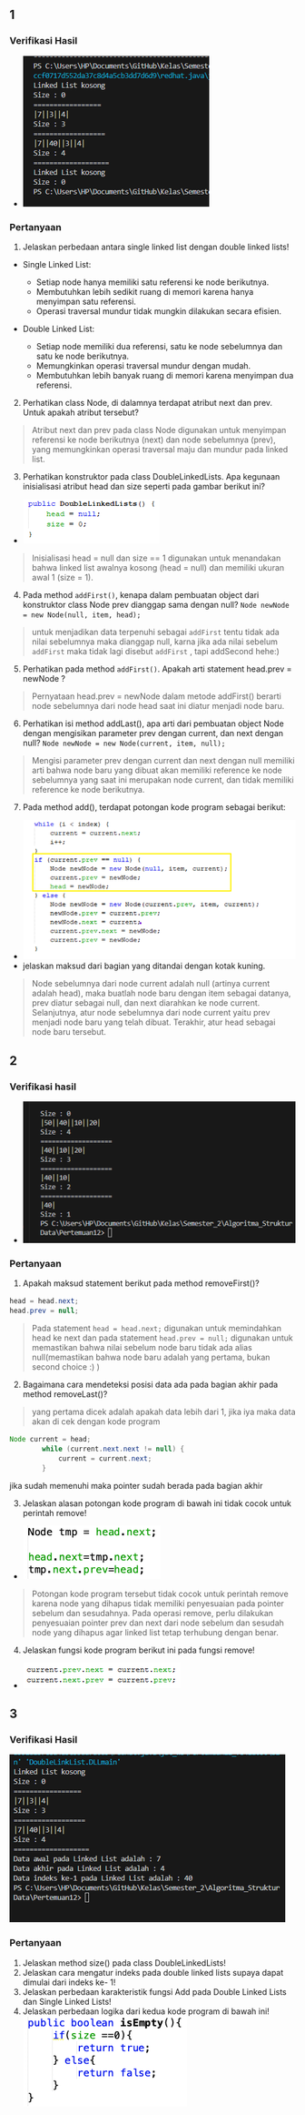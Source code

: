 ## 1
### Verifikasi Hasil 
- ![alt text](image.png)
### Pertanyaan
1. Jelaskan perbedaan antara single linked list dengan double linked lists!
* Single Linked List:
   - Setiap node hanya memiliki satu referensi ke node berikutnya.
   - Membutuhkan lebih sedikit ruang di memori karena hanya menyimpan satu referensi.
   - Operasi traversal mundur tidak mungkin dilakukan secara efisien.

* Double Linked List:
   - Setiap node memiliki dua referensi, satu ke node sebelumnya dan satu ke node berikutnya.
   - Memungkinkan operasi traversal mundur dengan mudah.
   - Membutuhkan lebih banyak ruang di memori karena menyimpan dua referensi.
   
2. Perhatikan class Node, di dalamnya terdapat atribut next dan prev. Untuk apakah atribut tersebut?
> Atribut next dan prev pada class Node digunakan untuk menyimpan referensi ke node berikutnya (next) dan node sebelumnya (prev), yang memungkinkan operasi traversal maju dan mundur pada linked list.

3. Perhatikan konstruktor pada class DoubleLinkedLists. Apa kegunaan inisialisasi atribut head dan size seperti pada gambar berikut ini? 
- ![alt text](image-1.png)
> Inisialisasi head = null dan size == 1 digunakan untuk menandakan bahwa linked list awalnya kosong (head = null) dan memiliki ukuran awal 1 (size = 1).

4. Pada method `addFirst()`, kenapa dalam pembuatan object dari konstruktor class Node prev dianggap sama dengan null?
`Node newNode = new Node(null, item, head);`
> untuk menjadikan data terpenuhi sebagai `addFirst` tentu tidak ada nilai sebelumnya maka dianggap null, karna jika ada nilai sebelum `addFirst` maka tidak lagi disebut `addFirst` , tapi addSecond hehe:)

5. Perhatikan pada method `addFirst()`. Apakah arti statement head.prev = newNode ?
> Pernyataan head.prev = newNode dalam metode addFirst() berarti node sebelumnya dari node head saat ini diatur menjadi node baru.

6. Perhatikan isi method addLast(), apa arti dari pembuatan object Node dengan mengisikan parameter prev dengan current, dan next dengan null?
`Node newNode = new Node(current, item, null);`
> Mengisi parameter prev dengan current dan next dengan null memiliki arti bahwa node baru yang dibuat akan memiliki reference ke node sebelumnya yang saat ini merupakan node current, dan tidak memiliki reference ke node berikutnya.

7. Pada method add(), terdapat potongan kode program sebagai berikut:
- ![alt text](image-2.png)
- jelaskan maksud dari bagian yang ditandai dengan kotak kuning.
> Node sebelumnya dari node current adalah null (artinya current adalah head), maka buatlah node baru dengan item sebagai datanya, prev diatur sebagai null, dan next diarahkan ke node current. Selanjutnya, atur node sebelumnya dari node current yaitu prev menjadi node baru yang telah dibuat. Terakhir, atur head sebagai node baru tersebut.

## 2
### Verifikasi hasil
- ![alt text](image-3.png)
### Pertanyaan
1. Apakah maksud statement berikut pada method removeFirst()?
```java
head = head.next;
head.prev = null;
```
> Pada statement `head = head.next;` digunakan untuk memindahkan head ke next dan pada statement `head.prev = null;` digunakan untuk memastikan bahwa nilai sebelum node baru tidak ada alias null(memastikan bahwa node baru adalah yang pertama, bukan second choice :) ) 

2. Bagaimana cara mendeteksi posisi data ada pada bagian akhir pada method removeLast()?
> yang pertama dicek adalah apakah data lebih dari 1, jika iya maka data akan di cek dengan kode program 
```java
Node current = head;
        while (current.next.next != null) {
            current = current.next;
        }
```
jika sudah memenuhi maka pointer sudah berada pada bagian akhir

3. Jelaskan alasan potongan kode program di bawah ini tidak cocok untuk perintah remove!
- ![alt text](image-4.png)
> Potongan kode program tersebut tidak cocok untuk perintah remove karena node yang dihapus tidak memiliki penyesuaian pada pointer sebelum dan sesudahnya. Pada operasi remove, perlu dilakukan penyesuaian pointer prev dan next dari node sebelum dan sesudah node yang dihapus agar linked list tetap terhubung dengan benar.

4. Jelaskan fungsi kode program berikut ini pada fungsi remove!
- ![alt text](image-5.png)

## 3
### Verifikasi Hasil
![alt text](image-6.png)
### Pertanyaan 
1. Jelaskan method size() pada class DoubleLinkedLists!
2. Jelaskan cara mengatur indeks pada double linked lists supaya dapat dimulai dari indeks ke- 1!
3. Jelaskan perbedaan karakteristik fungsi Add pada Double Linked Lists dan Single Linked Lists!
4. Jelaskan perbedaan logika dari kedua kode program di bawah ini!
![alt text](image-7.png)
